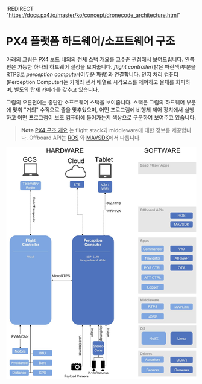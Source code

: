 !REDIRECT "https://docs.px4.io/master/ko/concept/dronecode_architecture.html"

# PX4 플랫폼 하드웨어/소프트웨어 구조

아래의 그림은 PX4 보드 내외의 전체 스택 개요를 고수준 관점에서 보여드립니다. 왼쪽 편은 가능한 하나의 하드웨어 설정을 보여줍니다. *flight controller*(밝은 파란색)부분을 [RTPS](../middleware/micrortps.md)로 *perception computer*(어두운 파랑)과 연결합니다. 인지 처리 컴퓨터(Perception Computer)는 카메라 센서 배열로 시각요소를 제어하고 물체를 회피하며, 별도의 탑재 카메라를 갖추고 있습니다.

그림의 오른편에는 종단간 소프트웨어 스택을 보여줍니다. 스택은 그림의 하드웨어 부분에 맞춰 "거의" 수직으로 줄을 맞추었으며, 어떤 프로그램에 비행체 제어 장치에서 실행하고 어떤 프로그램이 보조 컴퓨터에 들어가는지 색상으로 구분하여 보여주고 있습니다.

> **Note** [PX4 구조 개요](../concept/architecture.md) 는 flight stack과 middleware에 대한 정보를 제공합니다. Offboard API는 [ROS](../ros/README.md) 와 [MAVSDK](https://mavsdk.mavlink.io/develop/en/index.html)에서 다룹니다.

![PX4 플랫폼 구조](../../assets/diagrams/dronecode_platform_architecture.jpg)

<!-- The drawing is on draw.io: https://drive.google.com/file/d/14sgSpcs7NcBatW-qn0dLtyMHvwNMSSlm/view?usp=sharing. Request access from dev team. -->